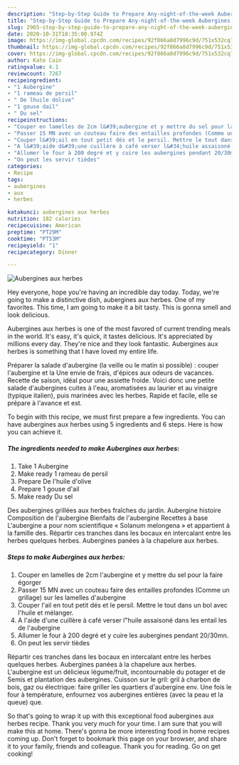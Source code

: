 ```yaml
---
description: "Step-by-Step Guide to Prepare Any-night-of-the-week Aubergines aux herbes"
title: "Step-by-Step Guide to Prepare Any-night-of-the-week Aubergines aux herbes"
slug: 2965-step-by-step-guide-to-prepare-any-night-of-the-week-aubergines-aux-herbes
date: 2020-10-31T18:35:00.974Z
image: https://img-global.cpcdn.com/recipes/92f866a8d7996c9d/751x532cq70/aubergines-aux-herbes-photo-principale-de-la-recette.jpg
thumbnail: https://img-global.cpcdn.com/recipes/92f866a8d7996c9d/751x532cq70/aubergines-aux-herbes-photo-principale-de-la-recette.jpg
cover: https://img-global.cpcdn.com/recipes/92f866a8d7996c9d/751x532cq70/aubergines-aux-herbes-photo-principale-de-la-recette.jpg
author: Kate Cain
ratingvalue: 4.1
reviewcount: 7267
recipeingredient:
- "1 Aubergine"
- "1 rameau de persil"
- " De lhuile dolive"
- "1 gouse dail"
- " Du sel"
recipeinstructions:
- "Couper en lamelles de 2cm l&#39;aubergine et y mettre du sel pour la faire égorger"
- "Passer 15 MN avec un couteau faire des entailles profondes (Comme un grillage) sur les lamelles d&#39;aubergine"
- "Couper l&#39;ail en tout petit dés et le persil. Mettre le tout dans un bol avec l&#39;huile et mélanger."
- "A l&#39;aide d&#39;une cuillère à café verser l&#34;huile assaisoné dans les entail les de l&#39;aubergine"
- "Allumer le four à 200 degré et y cuire les aubergines pendant 20/30mn."
- "On peut les servir tièdes"
categories:
- Recipe
tags:
- aubergines
- aux
- herbes

katakunci: aubergines aux herbes 
nutrition: 182 calories
recipecuisine: American
preptime: "PT29M"
cooktime: "PT53M"
recipeyield: "1"
recipecategory: Dinner

---
```



![Aubergines aux herbes](https://img-global.cpcdn.com/recipes/92f866a8d7996c9d/751x532cq70/aubergines-aux-herbes-photo-principale-de-la-recette.jpg)

Hey everyone, hope you're having an incredible day today. Today, we're going to make a distinctive dish, aubergines aux herbes. One of my favorites. This time, I am going to make it a bit tasty. This is gonna smell and look delicious.

Aubergines aux herbes is one of the most favored of current trending meals in the world. It's easy, it's quick, it tastes delicious. It's appreciated by millions every day. They're nice and they look fantastic. Aubergines aux herbes is something that I have loved my entire life.

Préparer la salade d&#39;aubergine (la veille ou le matin si possible) : couper l&#39;aubergine et la Une envie de frais, d&#39;épices aux odeurs de vacances. Recette de saison, idéal pour une assiette froide. Voici donc une petite salade d&#39;aubergines cuites à l&#39;eau, aromatisées au laurier et au vinaigre (typique italien), puis marinées avec les herbes. Rapide et facile, elle se prépare à l&#39;avance et est.


To begin with this recipe, we must first prepare a few ingredients. You can have aubergines aux herbes using 5 ingredients and 6 steps. Here is how you can achieve it.

<!--inarticleads1-->

##### The ingredients needed to make Aubergines aux herbes:

1. Take 1 Aubergine
1. Make ready 1 rameau de persil
1. Prepare  De l&#39;huile d&#39;olive
1. Prepare 1 gouse d&#39;ail
1. Make ready  Du sel


Des aubergines grillées aux herbes fraîches du jardin. Aubergine histoire Composition de l&#39;aubergine Bienfaits de l&#39;aubergine Recettes à base L&#39;aubergine a pour nom scientifique « Solanum melongena » et appartient à la famille des. Répartir ces tranches dans les bocaux en intercalant entre les herbes quelques herbes. Aubergines panées à la chapelure aux herbes. 

<!--inarticleads2-->

##### Steps to make Aubergines aux herbes:

1. Couper en lamelles de 2cm l&#39;aubergine et y mettre du sel pour la faire égorger
1. Passer 15 MN avec un couteau faire des entailles profondes (Comme un grillage) sur les lamelles d&#39;aubergine
1. Couper l&#39;ail en tout petit dés et le persil. Mettre le tout dans un bol avec l&#39;huile et mélanger.
1. A l&#39;aide d&#39;une cuillère à café verser l&#34;huile assaisoné dans les entail les de l&#39;aubergine
1. Allumer le four à 200 degré et y cuire les aubergines pendant 20/30mn.
1. On peut les servir tièdes


Répartir ces tranches dans les bocaux en intercalant entre les herbes quelques herbes. Aubergines panées à la chapelure aux herbes. L&#39;aubergine est un délicieux légume/fruit, incontournable du potager et de Semis et plantation des aubergines. Cuisson sur le gril: gril à charbon de bois, gaz ou électrique: faire griller les quartiers d&#39;aubergine env. Une fois le four à température, enfournez vos aubergines entières (avec la peau et la queue) que. 

So that's going to wrap it up with this exceptional food aubergines aux herbes recipe. Thank you very much for your time. I am sure that you will make this at home. There's gonna be more interesting food in home recipes coming up. Don't forget to bookmark this page on your browser, and share it to your family, friends and colleague. Thank you for reading. Go on get cooking!
